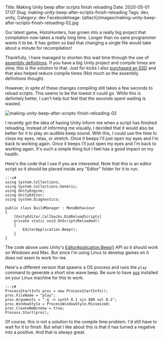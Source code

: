 Title: Making Unity beep after scripts finish reloading
Date: 2020-05-01 17:07
Slug: making-unity-beep-after-scripts-finish-reloading
Tags: dev, unity, 
Category: dev
FacebookImage: {attach}/images/making-unity-beep-after-scripts-finish-reloading-02.jpg

Our latest game, HistoHunters, has grown into a really big project that compilation now takes a really long time. Longer than no sane programmer wants it to be. It has gotten so bad that changing a single file would take about a minute for recompilation! 

Thankfully, I have managed to shorten this wait time through the use of [assembly definitions](https://coffeebraingames.wordpress.com/2018/01/21/reducing-compile-time-in-unity-using-assembly-definition-files/). If you have a big Unity project and compile times are slow, this is the solution to that. Just for kicks I also [purchased an SSD](http://karlo.licudine.me/computery-has-evolved-.html) and that also helped reduce compile times (Not much as the assembly definitions though).

However, in spite of these changes compiling still takes a few seconds to reload scripts. This seems to be the lowest it could go. While this is definitely better, I can't help but feel that the seconds spent waiting is wasted.

![making-unity-beep-after-scripts-finish-reloading-02]({attach}/images/making-unity-beep-after-scripts-finish-reloading-02.jpg)

I recently got the idea of having Unity inform me when a script has finished reloading. Instead of informing me visually, I decided that it would also be better for it to play an audible beep sound. With this, I could use the time to close my eyes, relax, or stretch. Once it beeps I'll just open my eyes and I'm back to working again. Once it beeps I'll just open my eyes and I'm back to working again. It's such a simple thing but I feel has a good impact on my health.

Here's the code that I use if you are interested. Note that this is an editor script so it should be placed inside any "Editor" folder for it to run.

	:::c#
	using System.Collections;
	using System.Collections.Generic;
	using UnityEngine;
	using UnityEditor;
	using System.Diagnostics;

	public class BuildManager : MonoBehaviour
	{
		[UnityEditor.Callbacks.DidReloadScripts]
		private static void OnScriptsReloaded() 
		{
			EditorApplication.Beep();
		}
	}
	
The code above uses Unity's [EditorApplication.Beep()](https://docs.unity3d.com/ScriptReference/EditorApplication.Beep.html) API so it should work on Windows and Mac. But since I'm using Linux to develop games on it does not seem to work for me. 

Here's a different version that spawns a OS process and runs the `play` command to generate a short sine wave beep. Be sure to have [sox](http://sox.sourceforge.net/) installed on your Linux machine for this to work.

	:::c#
	ProcessStartInfo proc = new ProcessStartInfo();
	proc.FileName = "play";
	proc.Arguments = "-q -n synth 0.1 sin 880 vol 0.2";
	proc.WindowStyle = ProcessWindowStyle.Minimized;
	proc.CreateNoWindow = true;
	Process.Start(proc);

Of course, this is not a solution to the compile time problem. I'd still have to wait for it to finish. But what I like about this is that it has turned a negative into a positive. And that is always great.
